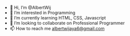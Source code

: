 - 👋 Hi, I’m @AlbertWij
- 👀 I’m interested in Programming
- 🌱 I’m currently learning HTML, CSS, Javascript
- 💞️ I’m looking to collaborate on Professional Programmer
- 📫 How to reach me albertwijaya6@gmail.com

<!---
AlbertWij/AlbertWij is a ✨ special ✨ repository because its `README.md` (this file) appears on your GitHub profile.
You can click the Preview link to take a look at your changes.
--->
